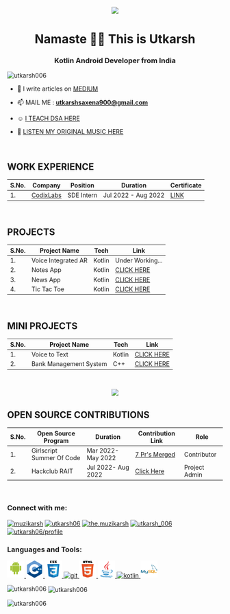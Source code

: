 
<p align="center">
  <img width = "500" src = "https://user-images.githubusercontent.com/94545831/170548031-37562f41-9fe7-46a2-9656-9ed63875261f.gif" />
  </p>
  
<h1 align="center">Namaste 🙏🏼 This is Utkarsh </h1>
<h3 align="center"> Kotlin Android Developer from India</h3>

<p align="left"> <img src="https://komarev.com/ghpvc/?username=utkarsh006&label=Profile%20views&color=0e75b6&style=flat" alt="utkarsh006" /> </p>

- 📝 I write articles on [MEDIUM](https://medium.com/@utkarsh06)

- 📫 MAIL ME : **utkarshsaxena900@gmail.com**

- ☺  [I TEACH DSA HERE](https://www.youtube.com/channel/UCcq5vcH3Z_-OK7DxYjQEl6g)

- 🎵 [LISTEN MY ORIGINAL MUSIC HERE](https://www.youtube.com/c/Muzikarsh)
<br>



## WORK EXPERIENCE


|S.No.|Company|Position|Duration|Certificate|
|--------|----|----|----|----|
|1.|[CodixLabs](https://www.codixlabs.com/)|SDE Intern|Jul 2022 - Aug 2022 |[LINK](https://drive.google.com/file/d/1O6niZ7rmmmqX29G1I39z_LKwplTrNHk0/view?usp=sharing)|

<br> 

## PROJECTS

|S.No.|Project Name|Tech|Link|
|--------|----|----|----|
|1.|Voice Integrated AR|Kotlin|Under Working...|
|2.|Notes App|Kotlin|[CLICK HERE](https://github.com/utkarsh006/Notes-App)| 
|3.|News App|Kotlin|[CLICK HERE](https://github.com/utkarsh006/NEWS-APP)|
|4.|Tic Tac Toe |Kotlin|[CLICK HERE](https://github.com/utkarsh006/TIC-TAC-TOE)|


<br> 

## MINI PROJECTS

|S.No.|Project Name|Tech|Link|
|--------|----|----|----|
|1.|Voice to Text |Kotlin|[CLICK HERE](https://github.com/utkarsh006/Voice-to-Text)| 
|2.|Bank Management System|C++|[CLICK HERE](https://github.com/utkarsh006/Bank-Management-System)|

<br>

<p align="center">
<img width = "500" src="https://user-images.githubusercontent.com/94545831/175803643-dfbb1371-6a1c-4557-9d72-00dd59cc6279.jpg" />
  </p>

## OPEN SOURCE CONTRIBUTIONS

|S.No.|Open Source Program |Duration| Contribution Link|Role|
|------------------|-------------------|---------|-------|----|
|1.|Girlscript Summer Of Code| Mar 2022- May 2022|[7 Pr's Merged](https://docs.google.com/document/d/1aBISBbboCe3fmpyvIQzt3indz0YProDjZAiQU1TCKBc/edit?usp=sharing)|Contributor|
|2.|Hackclub RAIT|Jul 2022- Aug 2022|[Click Here](https://docs.google.com/document/d/1wXZDwGbh7NGb9bLLfzIbz3Gn5iBo6li755deKVNmFBI/edit?usp=sharing)|Project Admin|
</p>



<br>
<h3 align="left">Connect with me:</h3>
<p align="left">
<a href="https://twitter.com/muzikarsh" target="blank"><img align="center" src="https://raw.githubusercontent.com/rahuldkjain/github-profile-readme-generator/master/src/images/icons/Social/twitter.svg" alt="muzikarsh" height="30" width="40" /></a>
<a href="https://linkedin.com/in/utkarsh06" target="blank"><img align="center" src="https://raw.githubusercontent.com/rahuldkjain/github-profile-readme-generator/master/src/images/icons/Social/linked-in-alt.svg" alt="utkarsh06" height="30" width="40" /></a>
<a href="https://instagram.com/the.muzikarsh" target="blank"><img align="center" src="https://raw.githubusercontent.com/rahuldkjain/github-profile-readme-generator/master/src/images/icons/Social/instagram.svg" alt="the.muzikarsh" height="30" width="40" /></a>
<a href="https://www.leetcode.com/utkarsh_006" target="blank"><img align="center" src="https://raw.githubusercontent.com/rahuldkjain/github-profile-readme-generator/master/src/images/icons/Social/leet-code.svg" alt="utkarsh_006" height="30" width="40" /></a>
<a href="https://auth.geeksforgeeks.org/user/utkarsh06/profile" target="blank"><img align="center" src="https://raw.githubusercontent.com/rahuldkjain/github-profile-readme-generator/master/src/images/icons/Social/geeks-for-geeks.svg" alt="utkarsh06/profile" height="30" width="40" /></a>
</p>

<h3 align="left">Languages and Tools:</h3>
<p align="left"> <a href="https://developer.android.com" target="_blank" rel="noreferrer"> <img src="https://raw.githubusercontent.com/devicons/devicon/master/icons/android/android-original-wordmark.svg" alt="android" width="40" height="40"/> </a>  <a href="https://www.w3schools.com/cpp/" target="_blank" rel="noreferrer"> <img src="https://raw.githubusercontent.com/devicons/devicon/master/icons/cplusplus/cplusplus-original.svg" alt="cplusplus" width="40" height="40"/> </a> <a href="https://www.w3schools.com/css/" target="_blank" rel="noreferrer"> <img src="https://raw.githubusercontent.com/devicons/devicon/master/icons/css3/css3-original-wordmark.svg" alt="css3" width="40" height="40"/> </a> <a href="https://git-scm.com/" target="_blank" rel="noreferrer"> <img src="https://www.vectorlogo.zone/logos/git-scm/git-scm-icon.svg" alt="git" width="40" height="40"/> </a> <a href="https://www.w3.org/html/" target="_blank" rel="noreferrer"> <img src="https://raw.githubusercontent.com/devicons/devicon/master/icons/html5/html5-original-wordmark.svg" alt="html5" width="40" height="40"/> </a> <a href="https://www.java.com" target="_blank" rel="noreferrer"> <img src="https://raw.githubusercontent.com/devicons/devicon/master/icons/java/java-original.svg" alt="java" width="40" height="40"/> </a>  <a href="https://kotlinlang.org" target="_blank" rel="noreferrer"> <img src="https://www.vectorlogo.zone/logos/kotlinlang/kotlinlang-icon.svg" alt="kotlin" width="40" height="40"/> </a> <a href="https://www.mysql.com/" target="_blank" rel="noreferrer"> <img src="https://raw.githubusercontent.com/devicons/devicon/master/icons/mysql/mysql-original-wordmark.svg" alt="mysql" width="40" height="40"/> </a> </p>


<p><img align="left" src="https://github-readme-stats.vercel.app/api/top-langs?username=utkarsh006&show_icons=true&locale=en&layout=compact" alt="utkarsh006" /></p><p>&nbsp;<img align="center" src="https://github-readme-stats.vercel.app/api?username=utkarsh006&show_icons=true&locale=en" alt="utkarsh006" /></p>
<p><img align="center" src="https://github-readme-streak-stats.herokuapp.com/?user=utkarsh006&" alt="utkarsh006" /></p>
